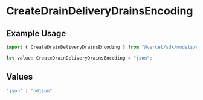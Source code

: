 # CreateDrainDeliveryDrainsEncoding

## Example Usage

```typescript
import { CreateDrainDeliveryDrainsEncoding } from "@vercel/sdk/models/createdrainop.js";

let value: CreateDrainDeliveryDrainsEncoding = "json";
```

## Values

```typescript
"json" | "ndjson"
```